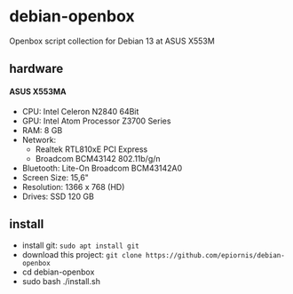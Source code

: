 # debian-openbox
Openbox script collection for Debian 13 at ASUS X553M

## hardware
#### ASUS X553MA
- CPU: Intel Celeron N2840 64Bit
- GPU: Intel Atom Processor Z3700 Series
- RAM: 8 GB
- Network:
  - Realtek RTL810xE PCI Express
  - Broadcom BCM43142 802.11b/g/n
- Bluetooth: Lite-On Broadcom BCM43142A0
- Screen Size: 15,6"
- Resolution: 1366 x 768 (HD)
- Drives: SSD 120 GB

## install
* install git: `sudo apt install git`
* download this project: `git clone https://github.com/epiornis/debian-openbox`
* cd debian-openbox
* sudo bash ./install.sh
